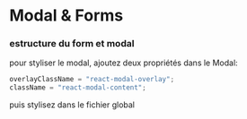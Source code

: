 # Modal & Forms

### estructure du form et modal

pour styliser le modal, ajoutez deux propriétés dans le Modal:

```javascript
overlayClassName = "react-modal-overlay";
className = "react-modal-content";
```

puis stylisez dans le fichier global
